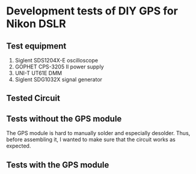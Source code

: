 # Development tests of DIY GPS for Nikon DSLR

## Test equipment

1. Siglent SDS1204X-E oscilloscope
2. GOPHET CPS-3205 II power supply
3. UNI-T UT61E DMM
4. Siglent SDG1032X signal generator

## Tested Circuit

## Tests without the GPS module
The GPS module is hard to manually solder and especially desolder. Thus, before assembling it, I wanted to make sure that the circuit works as expected.


## Tests with the GPS module
